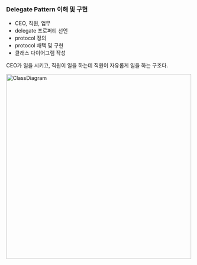 ### Delegate Pattern 이해 및 구현

- CEO, 직원, 업무
- delegate 프로퍼티 선언
- protocol 정의
- protocol 채택 및 구현
- 클래스 다이어그램 작성

CEO가 일을 시키고, 직원이 일을 하는데 직원이 자유롭게 일을 하는 구조다.

<img width="500" alt="ClassDiagram" src="https://user-images.githubusercontent.com/67548251/109425780-6c0f6f80-7a2d-11eb-99e2-2a53e27233b8.png">
